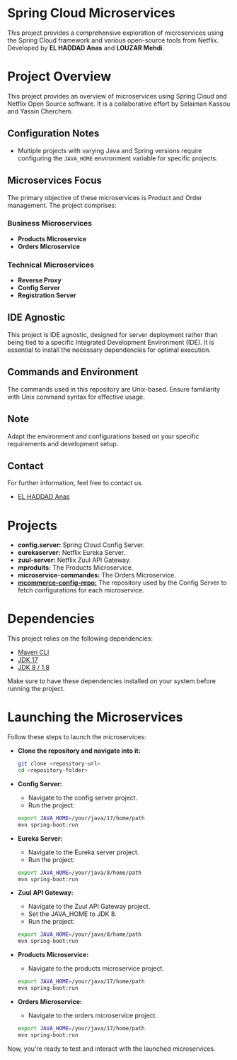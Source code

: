 # Spring Cloud Microservices
  This project provides a comprehensive exploration of microservices using the Spring Cloud framework and various open-source tools from Netflix. Developed by **EL HADDAD Anas** and **LOUZAR Mehdi**.
# Project Overview

  This project provides an overview of microservices using Spring Cloud and Netflix Open Source software. It is a collaborative effort by Selaiman Kassou and Yassin Cherchem.

## Configuration Notes

  - Multiple projects with varying Java and Spring versions require configuring the `JAVA_HOME` environment variable for specific projects.
  
## Microservices Focus

  The primary objective of these microservices is Product and Order management. The project comprises:

### Business Microservices

  - **Products Microservice**
  - **Orders Microservice**

### Technical Microservices

  - **Reverse Proxy**
  - **Config Server**
  - **Registration Server**

## IDE Agnostic

  This project is IDE agnostic, designed for server deployment rather than being tied to a specific Integrated Development Environment (IDE). It is essential to install the necessary dependencies for optimal execution.

## Commands and Environment

  The commands used in this repository are Unix-based. Ensure familiarity with Unix command syntax for effective usage.

## Note

  Adapt the environment and configurations based on your specific requirements and development setup.

## Contact

  For further information, feel free to contact us.

- [EL HADDAD Anas](mailto:elhaddadanas@gmail.com)

# Projects

  - **config.server:** Spring Cloud Config Server.
  - **eurekaserver:** Netflix Eureka Server.
  - **zuul-server:** Netflix Zuul API Gateway.
  - **mproduits:** The Products Microservice.
  - **microservice-commandes:** The Orders Microservice.
  - [**mcommerce-config-repo:**](https://github.com/arnoss01/mcommerce-config-repo) The repository used by the Config Server to fetch configurations for each microservice.

# Dependencies

  This project relies on the following dependencies:
  
  - [Maven CLI](https://maven.apache.org/)
  - [JDK 17](https://openjdk.java.net/projects/jdk/17/)
  - [JDK 8 / 1.8](https://www.oracle.com/java/technologies/javase/javase-jdk8-downloads.html)
  
  Make sure to have these dependencies installed on your system before running the project.

# Launching the Microservices

  Follow these steps to launch the microservices:
  
  - **Clone the repository and navigate into it:**
  
    ```bash
    git clone <repository-url>
    cd <repository-folder>
    ```
  
  - **Config Server:**
    - Navigate to the config server project.
    - Run the project:
  
    ```bash
    export JAVA_HOME=/your/java/17/home/path
    mvn spring-boot:run
    ```
  
  - **Eureka Server:**
    - Navigate to the Eureka server project.
    - Run the project:
  
    ```bash
    export JAVA_HOME=/your/java/8/home/path
    mvn spring-boot:run
    ```
  
  - **Zuul API Gateway:**
    - Navigate to the Zuul API Gateway project.
    - Set the JAVA_HOME to JDK 8.
    - Run the project:
  
    ```bash
    export JAVA_HOME=/your/java/8/home/path
    mvn spring-boot:run
    ```
  
  - **Products Microservice:**
    - Navigate to the products microservice project.
  
    ```bash
    export JAVA_HOME=/your/java/17/home/path
    mvn spring-boot:run 
    ```
  
  - **Orders Microservice:**
    - Navigate to the orders microservice project.

    ```bash
    export JAVA_HOME=/your/java/17/home/path
    mvn spring-boot:run 
    ```
  
  Now, you're ready to test and interact with the launched microservices.

